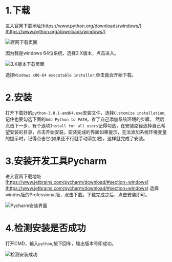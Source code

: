 # 1.下载
进入官网下载地址[https://www.python.org/downloads/windows/](https://www.python.org/downloads/windows/)

![官网下载页面](https://github.com/MageLin/MyDiary/blob/master/install%20pycharm/python_install_download_windows.png)

因为我是windows 64位系统，选择3.X版本，点击进入。

![3.X版本下载页面](https://github.com/MageLin/MyDiary/blob/master/install%20pycharm/python_install_download_file.png)

选择`Windows x86-64 executable installer`,单击就会开始下载。

# 2.安装
打开下载好的`python-3.8.1-amd64.exe`安装文件，选择`Customize installation`,记住也要勾选下面的`Add Python to PATH`，省了自己添加系统环境的步骤。
然后点击下一步，有个选项`Install for all users`记得勾选，在安装路径选择自己希望安装的目录，点击开始安装。安装完成的界面如果提示，无法添加系统环境变量的提示时，记得点击它(如果还不行就手动添加吧)，这样就完成了安装。

# 3.安装开发工具Pycharm
进入官网下载地址[https://www.jetbrains.com/pycharm/download/#section=windows](https://www.jetbrains.com/pycharm/download/#section=windows)
选择windos版的Professional版，点击下载。下载完成之后，点击安装即可。

![Pycharm安装界面](https://github.com/MageLin/MyDiary/blob/master/install%20pycharm/pycharm_install_setup.png)

# 4.检测安装是否成功
打开CMD，输入`python`,按下回车，输出版本号即成功。

![检测安装成功](https://github.com/MageLin/MyDiary/blob/master/install%20pycharm/python_install_finish.png)
